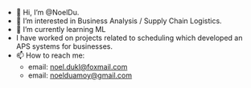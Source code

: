 - 👋 Hi, I’m @NoelDu.
- 👀 I’m interested in Business Analysis / Supply Chain Logistics.
- 🌱 I’m currently learning ML
- I have worked on projects related to scheduling which developed an APS systems for businesses.
- 📫 How to reach me:
  - email: noel.dukl@foxmail.com
  - email: noelduamoy@gmail.com
